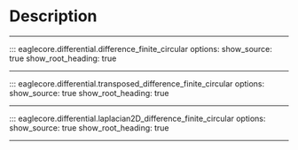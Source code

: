 # Description

---

::: eaglecore.differential.difference_finite_circular
    options:
        show_source: true
        show_root_heading: true

---

::: eaglecore.differential.transposed_difference_finite_circular
    options:
        show_source: true
        show_root_heading: true

---

::: eaglecore.differential.laplacian2D_difference_finite_circular
    options:
        show_source: true
        show_root_heading: true

---


<!-- 
::: eaglecore.differential
    handler: python
    options:
        members:
            - difference_finite_circular
            - transposed_difference_finite_circular
            - laplacian2D_difference_finite_circular
        show_source: true
        show_root_heading: true -->